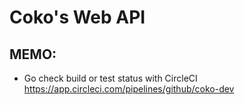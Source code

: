 # Coko's Web API

## MEMO:
- Go check build or test status with CircleCI
https://app.circleci.com/pipelines/github/coko-dev
